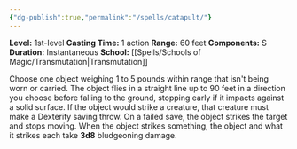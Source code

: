 ```yaml
---
{"dg-publish":true,"permalink":"/spells/catapult/"}
---
```


**Level:** 1st-level
**Casting Time:** 1 action
**Range:** 60 feet
**Components:** S
**Duration:** Instantaneous
**School:** [[Spells/Schools of Magic/Transmutation\|Transmutation]]

Choose one object weighing 1 to 5 pounds within range that isn't being worn or carried. The object flies in a straight line up to 90 feet in a direction you choose before falling to the ground, stopping early if it impacts against a solid surface. If the object would strike a creature, that creature must make a Dexterity saving throw. On a failed save, the object strikes the target and stops moving. When the object strikes something, the object and what it strikes each take **3d8** bludgeoning damage.